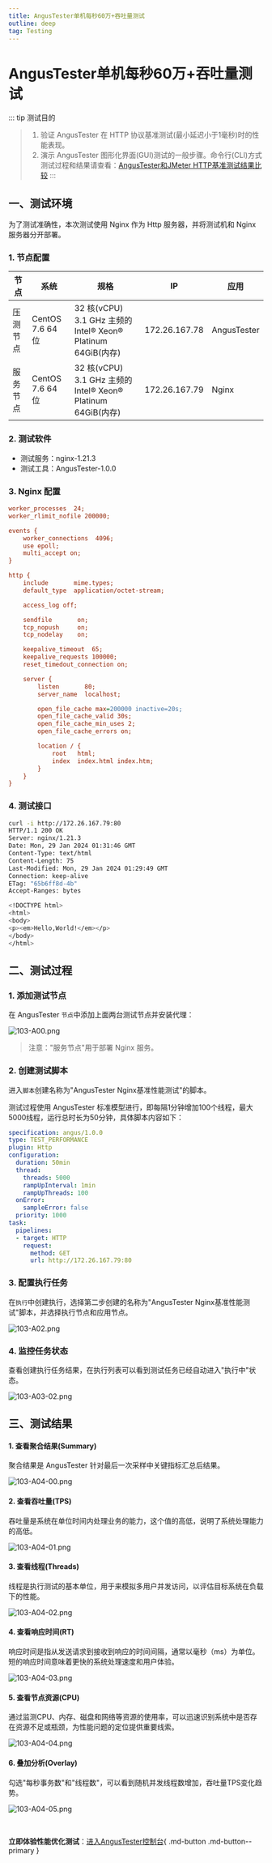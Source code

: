```yaml
---
title: AngusTester单机每秒60万+吞吐量测试
outline: deep
tag: Testing
---
```


# AngusTester单机每秒60万+吞吐量测试

::: tip 测试目的
> 1. 验证 AngusTester 在 HTTP 协议基准测试(最小延迟小于1毫秒)时的性能表现。
> 2. 演示 AngusTester 图形化界面(GUI)测试的一般步骤。命令行(CLI)方式测试过程和结果请查看：[AngusTester和JMeter HTTP基准测试结果比较](104-Nginx-Benchmark-AngusTester-vs-Jmeter.md)
:::

## 一、测试环境

为了测试准确性，本次测试使用 Nginx 作为 Http 服务器，并将测试机和 Nginx 服务器分开部署。

### 1. 节点配置

| 节点   | 系统              | 规格                                                     | IP            | 应用          |
|------|-----------------|--------------------------------------------------------|---------------|-------------|
| 压测节点 | CentOS 7.6 64 位 | 32 核(vCPU) 3.1 GHz 主频的 Intel® Xeon® Platinum 64GiB(内存) | 172.26.167.78 | AngusTester |
| 服务节点 | CentOS 7.6 64 位 | 32 核(vCPU) 3.1 GHz 主频的 Intel® Xeon® Platinum 64GiB(内存) | 172.26.167.79 | Nginx       |

### 2. 测试软件

- 测试服务：nginx-1.21.3
- 测试工具：AngusTester-1.0.0

### 3. Nginx 配置

```ini
worker_processes  24;
worker_rlimit_nofile 200000;

events {
    worker_connections  4096;
    use epoll;
    multi_accept on;
}

http {
    include       mime.types;
    default_type  application/octet-stream;

    access_log off;

    sendfile       on;
    tcp_nopush     on;
    tcp_nodelay    on;

    keepalive_timeout  65;
    keepalive_requests 100000;
    reset_timedout_connection on;

    server {
        listen       80;
        server_name  localhost;

        open_file_cache max=200000 inactive=20s;
        open_file_cache_valid 30s;
        open_file_cache_min_uses 2;
        open_file_cache_errors on;

        location / {
            root   html;
            index  index.html index.htm;
        }
    }
}
```

### 4. 测试接口

```bash
curl -i http://172.26.167.79:80
HTTP/1.1 200 OK
Server: nginx/1.21.3
Date: Mon, 29 Jan 2024 01:31:46 GMT
Content-Type: text/html
Content-Length: 75
Last-Modified: Mon, 29 Jan 2024 01:29:49 GMT
Connection: keep-alive
ETag: "65b6ff8d-4b"
Accept-Ranges: bytes

<!DOCTYPE html>
<html>
<body>
<p><em>Hello,World!</em></p>
</body>
</html>
```

## 二、测试过程

### 1. 添加测试节点

在 AngusTester `节点`中添加上面两台测试节点并安装代理：

![103-A00.png](images/103-A00.png)

> 注意："服务节点"用于部署 Nginx 服务。

### 2. 创建测试脚本

进入`脚本`创建名称为"AngusTester Nginx基准性能测试"的脚本。

测试过程使用 AngusTester 标准模型进行，即每隔1分钟增加100个线程，最大5000线程，运行总时长为50分钟，具体脚本内容如下：

```yaml
specification: angus/1.0.0
type: TEST_PERFORMANCE
plugin: Http
configuration:
  duration: 50min
  thread:
    threads: 5000
    rampUpInterval: 1min
    rampUpThreads: 100
  onError:
    sampleError: false
  priority: 1000
task:
  pipelines:
  - target: HTTP
    request:
      method: GET
      url: http://172.26.167.79:80
```

### 3. 配置执行任务

在`执行`中创建执行，选择第二步创建的名称为"AngusTester Nginx基准性能测试"脚本，并选择执行节点和应用节点。

![103-A02.png](images/103-A02.png)

### 4. 监控任务状态

查看创建执行任务结果，在执行列表可以看到测试任务已经自动进入"执行中"状态。

![103-A03-02.png](images/103-A03-02.png)

## 三、测试结果

#### 1. 查看聚合结果(Summary)

聚合结果是 AngusTester 针对最后一次采样中关键指标汇总后结果。

![103-A04-00.png](images/103-A04-00.png)

#### 2. 查看吞吐量(TPS)

吞吐量是系统在单位时间内处理业务的能力，这个值的高低，说明了系统处理能力的高低。

![103-A04-01.png](images/103-A04-01.png)

#### 3. 查看线程(Threads)

线程是执行测试的基本单位，用于来模拟多用户并发访问，以评估目标系统在负载下的性能。

![103-A04-02.png](images/103-A04-02.png)

#### 4. 查看响应时间(RT)

响应时间是指从发送请求到接收到响应的时间间隔，通常以毫秒（ms）为单位。短的响应时间意味着更快的系统处理速度和用户体验。

![103-A04-03.png](images/103-A04-03.png)

#### 5. 查看节点资源(CPU)

通过监测CPU、内存、磁盘和网络等资源的使用率，可以迅速识别系统中是否存在资源不足或瓶颈，为性能问题的定位提供重要线索。

![103-A04-04.png](images/103-A04-04.png)

#### 6. 叠加分析(Overlay)

勾选"每秒事务数"和"线程数"，可以看到随机并发线程数增加，吞吐量TPS变化趋势。

![103-A04-05.png](images/103-A04-05.png)

<br>

**立即体验性能优化测试**：[进入AngusTester控制台](https://gm.xcan.cloud/signin){ .md-button .md-button--primary }
